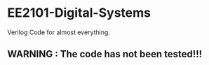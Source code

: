 # EE2101-Digital-Systems
 Verilog Code for almost everything.


## WARNING : The code has not been tested!!!